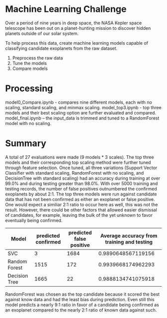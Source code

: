 # Machine Learning Challenge

Over a period of nine years in deep space, the NASA Kepler space telescope has been out on a planet-hunting mission to discover hidden planets outside of our solar system.

To help process this data, create machine learning models capable of classifying candidate exoplanets from the raw dataset.

1. Preprocess the raw data
2. Tune the models
3. Compare models

# Processing
model0_Compare.ipynb - compares nine different models, each with no scaling, standard scaling, and minmax scaling.
model_top3.ipynb - top three models and their best scaling option are further evaluated and compared.
model_final.ipynb – the input_data is trimmed and tuned to a RandomForest model with no scaling.

# Summary
A total of 27 evaluations were made (9 models * 3 scales).  The top three models and their corresponding top scaling method were further tuned through feature selection. Once tuned, all three variations (Support Vector Classifier with standard scaling, RandomForest with no scaling, and DecisionTree with standard scaling) had an accuracy during training at over 99.0% and during testing greater than 98.0%.
With over 5000 training and testing records, the number of false positives outnumbered the confirmed exoplanets by about 2:1.
The top three models were run against candidate data that has not been confirmed as either an exoplanet or false positive.  One would expect a similiar 2:1 ratio to occur here as well, this was not the result.  However, there could be other factors that allowed easier dismissal of candidates, for example, leaving the bulk of the yet unknown to favor eventually being confirmed.

| Model         | predicted confirmed | predicted false positive | Average accuracy from training and testing |
|---------------|---------------------|--------------------------|--------------------------------------------|
| SVC           | 3                   | 1684                     | 0.9890648567119156                         |
| Random Forest | 1515                | 172                      | 0.9939668174962293                         |
| Decision Tree | 1665                | 22                       | 0.9888134741075918                         |

RandomForest was chosen as the top candidate because it scored the best against know data and had the least bias during prediction.  Even still this model predicts a nearly 9:1 ratio in favor of a candidate being confirmed as an exoplanet compared to the nearly 2:1 ratio of known data against such.